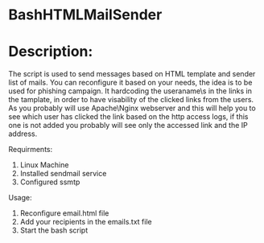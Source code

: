 # BashHTMLMailSender

# Description:

The script is used to send messages based on HTML template and sender list of mails. You can reconfigure it based on your needs, the idea is to be used for phishing campaign. It hardcoding the useraname\s in the links in the tamplate, in order to have visability of the clicked links from the users. As you probably will use Apache\Nginx webserver and this will help you to see which user has clicked the link based on the http access logs, if this one is not added you probably will see only the accessed link and the IP address.

Requirments:

1. Linux Machine
2. Installed sendmail service
3. Configured ssmtp 

Usage:

1. Reconfigure email.html file
2. Add your recipients in the emails.txt file
3. Start the bash script
